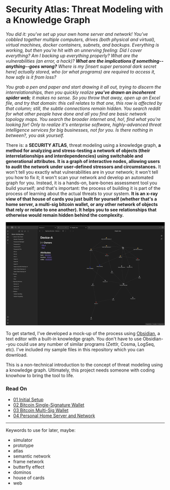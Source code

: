 # Security Atlas: Threat Modeling with a Knowledge Graph

*You did it: you've set up your own home server and network! You've cobbled together multiple computers, drives (both physical and virtual), virtual machines, docker containers, subnets, and backups. Everything is working, but then you're hit with an unnerving feeling: Did I cover everything? Am I backing up everything properly? What are the vulnerabilities (an error, a hack)? **What are the implications if something--anything--goes wrong?** Where is my [*insert super personal dark secret here*] actually stored, who (or what programs) are required to access it, how safe is it from loss?*

*You grab a pen and paper and start drawing it all out, trying to discern the interrelationships, then you quickly realize **you've drawn an incoherent spider web**; it makes no sense. So you throw that away, open up an Excel file, and try that domain: this cell relates to that one, this row is affected by that column; still, the subtle connections remain hidden. You search reddit for what other people have done and all you find are basic network topology maps. You search the broader internet and, ho!, find what you're looking for! Only to realize it's enterprise software, highly-advanced threat intelligence services for big businesses, not for you. Is there nothing in between?, you ask yourself.*

There is: a **SECURITY ATLAS**, threat modeling using a knowledge graph, **a method for analyzing and stress-testing a network of objects (their interrelationships and interdependencies) using switchable and generational attributes. It is a graph of interactive nodes, allowing users to audit the network under user-defined stressors and circumstances.** It won't tell you exactly what vulnerabilities are in your network; it won't tell you how to fix it; it won't scan your network and develop an automated graph for you. Instead, it is a hands-on, bare-bones assessment tool you build yourself; and that's important: the process of building it is part of the process of learning about the actual threats to your system. **It is an x-ray view of that house of cards you just built for yourself (whether that's a home server, a multi-sig bitcoin wallet, or any other network of objects that rely or relate to one another). It helps you to see relationships that otherwise would remain hidden behind the complexity.**

<p align="center">
<img src="_utilities/case-study-bitcoin-multisig-1.jpg" alt="map" title="map" />
</p>



To get started, I've developed a mock-up of the process using [Obsidian](https://obsidian.md/), a text editor with a built-in knowledge graph. You don't have to use Obsidian--you could use any number of similar programs (Zettlr, Cosma, LogSeq, etc). I've included my sample files in this repository which you can download.

This is a non-technical introduction to the concept of threat modeling using a knowledge graph. Ultimately, this project needs someone with coding knowhow to bring the tool to life.

### Read On
- [01 Initial Setup](01-Initial-Setup.md)
- [02 Bitcoin Single-Signature Wallet](02-Case-Study-Bitcoin-Singlesig.md)
- [03 Bitcoin Multi-Sig Wallet](03-Case-Study-Bitcoin-Multisig.md)
- [04 Personal Home Server and Network](04-Case-Study-Home-Server.md)

---
Keywords to use for later, maybe:
- simulator
- prototype
- atlas
- semantic network
- frame network
- butterfly effect
- dominos
- house of cards
- web
